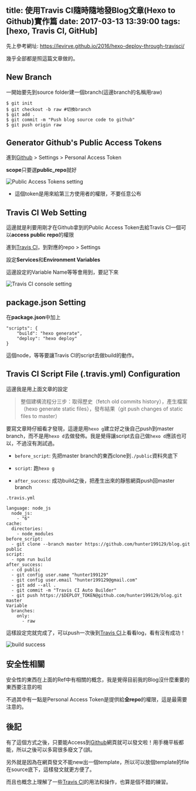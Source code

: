title: 使用Travis CI隨時隨地發Blog文章(Hexo to Github)實作篇
date: 2017-03-13 13:39:00
tags: [hexo, Travis CI, GitHub]
---
先上參考網址: <https://levirve.github.io/2016/hexo-deploy-through-travisci/>

幾乎全部都是照這篇文章做的。


## New Branch

一開始要先到source folder建一個branch(這邊branch的名稱用raw)

    $ git init
    $ git checkout -b raw #切換branch
    $ git add .
    $ git commit -m "Push blog source code to github"
    $ git push origin raw


## Generator Github's Public Access Tokens

進到[Github](github.com) > Settings > Personal Access Token

**scope**只要選**public_repo**就好

![Public Access Tokens setting](http://imgur.com/I8fsFrV)

- 這個token是用來給第三方使用者的權限，不要任意公布


## Travis CI Web Setting

這邊就是利要用剛才在Github拿到的Public Access Token去給Travis CI一個可以**access public repo**的權限

進到[Travis CI](https://travis-ci.org/)，到對應的repo > Settings

設定**Services**和**Environment Variables**

這邊設定的Variable Name等等會用到，要記下來

![Travis CI console setting](http://imgur.com/3N1p0KA)

## package.json Setting

在**package.json**中加上

	"scripts": {
		"build": "hexo generate",
		"deploy": "hexo deploy"
	}

這個node，等等要讓Travis CI的script去做build的動作。


## Travis CI Script File (.travis.yml) Configuration

這邊我是用上面文章的設定

> 整個建構流程分三步：取得歷史（fetch old commits history），產生檔案（hexo generate static files），發布結果（git push changes of static files to master）

要寫文章時仔細看才發現，這邊是用`hexo g`建立好之後自己push到master branch，而不是用`hexo d`去做發佈。我是覺得讓script去自己做`hexo d`應該也可以，不過沒有測試過。

- `before_script`: 先把master branch的東西clone到`./public`資料夾底下

- `script`: 跑`hexo g`

- `after_success`: 成功build之後，把產生出來的靜態網頁push回master branch

```
.travis.yml

language: node_js
  node_js:
    - "6"
cache:
  directories:
    - node_modules
before_script:
  - git clone --branch master https://github.com/hunter199129/blog.git public
script:
  - npm run build
after_success:
  - cd public
  - git config user.name "hunter199129"
  - git config user.email "hunter199129@gmail.com"
  - git add --all .
  - git commit -m "Travis CI Auto Builder"
  - git push https://$DEPLOY_TOKEN@github.com/hunter199129/blog.git master
Variable
  branches:
    only:
      - raw
```

這樣設定完就完成了，可以push一次後到[Travis CI](https://travis-ci.org/)上看看log，看有沒有成功！

![build success](http://imgur.com/Edyb5lZ)

## 安全性相關

安全性的東西在上面的Ref中有相關的概念，我是覺得目前我的Blog沒什麼重要的東西要注意的啦

不過其中有一點是Personal Access Token是提供給**全repo**的權限，這是最需要注意的。

## 後記

有了這個方式之後，只要能Access到[Github](https://github.com/)網頁就可以發文啦！用手機平板都能，所以之後可以多寫很多廢文了(誤。

另外就是因為在網頁發文不能new出一個template，所以可以放個template的file在source底下，這樣發文就更方便了。

而且也概念上理解了一些[Travis CI](https://travis-ci.org/)的用法和操作，也算是個不錯的練習。
